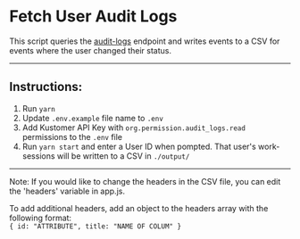 # Fetch User Audit Logs
This script queries the [audit-logs](https://developer.kustomer.com/kustomer-api-docs/reference/getauditlogs) endpoint and writes events to a CSV for events where the user changed their status.

---

## Instructions:
1. Run ```yarn```
2. Update ```.env.example``` file name to ```.env```
3. Add Kustomer API Key with ```org.permission.audit_logs.read``` permissions to the ```.env``` file
4. Run ```yarn start``` and enter a User ID when pompted. That user's work-sessions will be written to a CSV in ```./output/```

---

Note: If you would like to change the headers in the CSV file, you can edit the 'headers' variable in app.js. 

To add additional headers, add an object to the headers array with the following format:<br/>
```{ id: "ATTRIBUTE", title: "NAME OF COLUM" }```